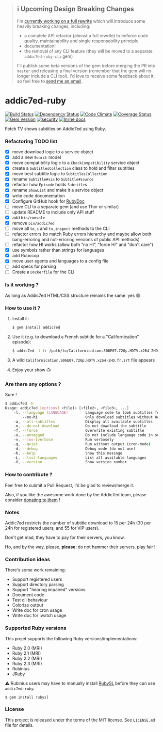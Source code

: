 > ## :information_source: Upcoming Design Breaking Changes
>
> I'm [currently working on a full rewrite](https://github.com/michaelbaudino/addic7ed-ruby/pull/30) which will introduce some heavily breaking changes, including:
>
>  * a complete API refactor (almost a full rewrite) to enforce code quality, maintainability and single responsability principle
>  * documentation!
>  * the removal of any CLI feature (they will be moved to a separate `addic7ed-ruby-cli` gem)
>
> I'll publish some beta versions of the gem before merging the PR into `master` and releasing a final version (remember that the gem will no longer include a CLI tool). I'd love to receive some feedback about it, so feel free to [send me an email](mailto:michael.baudino@alpine-lab.com).

# addic7ed-ruby

[![Build Status](https://api.travis-ci.org/michaelbaudino/addic7ed-ruby.svg?branch=master)](https://travis-ci.org/michaelbaudino/addic7ed-ruby)
[![Dependency Status](https://gemnasium.com/michaelbaudino/addic7ed-ruby.svg?travis)](https://gemnasium.com/michaelbaudino/addic7ed-ruby)
[![Code Climate](https://codeclimate.com/github/michaelbaudino/addic7ed-ruby.svg)](https://codeclimate.com/github/michaelbaudino/addic7ed-ruby)
[![Coverage Status](https://coveralls.io/repos/michaelbaudino/addic7ed-ruby/badge.svg?branch=master)](https://coveralls.io/r/michaelbaudino/addic7ed-ruby)
[![Gem Version](https://badge.fury.io/rb/addic7ed.svg)](http://badge.fury.io/rb/addic7ed)
[![security](https://hakiri.io/github/michaelbaudino/addic7ed-ruby/master.svg)](https://hakiri.io/github/michaelbaudino/addic7ed-ruby/master)
[![Inline docs](http://inch-ci.org/github/michaelbaudino/addic7ed-ruby.svg?branch=v3)](http://inch-ci.org/github/michaelbaudino/addic7ed-ruby?branch=v3)


Fetch TV shows subtitles on Addic7ed using Ruby.

### Refactoring TODO list

* [x] move download logic to a service object
* [x] add a new `Search` model
* [x] move compatibility logic to a `CheckCompatibility` service object
* [x] create a `SubtitlesCollection` class to hold and filter subtitles
* [x] move best subtitle logic to `SubtitlesCollection`
* [x] rename `Subtitle#via` to `Subtitle#source`
* [x] refactor how `Episode` holds `Subtitle`s
* [x] rename `ShowList` and make it a service object
* [x] write code documentation
* [x] Configure GitHub hook for [RubyDoc](http://www.rubydoc.info)
* [ ] move CLI to a separate gem (and use Thor or similar)
* [ ] update README to include only API stuff
* [x] add `bin/console`
* [x] remove `bin/addic7ed`
* [ ] move all `to_s` and `to_inspect` methods to the CLI
* [ ] refactor errors (to match Ruby errors hierarchy and maybe allow both bang-erroring and not-erroring versions of public API methods)
* [ ] refactor how HI works (allow both "no HI", "force HI" and "don't care")
* [x] use symbols rather than strings for languages
* [x] add Rubocop
* [x] move user agents and languages to a config file
* [ ] add specs for parsing
* [ ] Create a `Dockerfile` for the CLI

### Is it working ?

As long as Addic7ed HTML/CSS structure remains the same: yes :smile:

### How to use it ?

1. Install it:

    ```bash
    $ gem install addic7ed
    ```
2. Use it (e.g. to download a French subtitle for a "Californication" episode):

    ```bash
    $ addic7ed -l fr /path/to/Californication.S06E07.720p.HDTV.x264-2HD.mkv
    ```
3. A wild `Californication.S06E07.720p.HDTV.x264-2HD.fr.srt` file appears
4. Enjoy your show :tv:

### Are there any options ?

Sure !

```bash
$ addic7ed -h
Usage: addic7ed [options] <file1> [<file2>, <file3>, ...]
    -l, --language [LANGUAGE]        Language code to look subtitles for (default: French)
        --no-hi                      Only download subtitles without Hearing Impaired lines
    -a, --all-subtitles              Display all available subtitles
    -n, --do-not-download            Do not download the subtitle
    -f, --force                      Overwrite existing subtitle
    -u, --untagged                   Do not include language code in subtitle filename
    -v, --[no-]verbose               Run verbosely
    -q, --quiet                      Run without output (cron-mode)
    -d, --debug                      Debug mode [do not use]
    -h, --help                       Show this message
    -L, --list-languages             List all available languages
    -V, --version                    Show version number
```

### How to contribute ?

Feel free to submit a Pull Request, I'd be glad to review/merge it.

Also, if you like the awesome work done by the Addic7ed team, please consider [donating to them](http://www.addic7ed.com) !

### Notes

Addic7ed restricts the number of subtitle download to 15 per 24h (30 per 24h for registered users, and 55 for VIP users).

Don't get mad, they have to pay for their servers, you know.

Ho, and by the way, please, **please**: do not hammer their servers, play fair !

### Contribution ideas

There's some work remaining:
- Support registered users
- Support directory parsing
- Support "hearing impaired" versions
- Document code
- Test cli behaviour
- Colorize output
- Write doc for cron usage
- Write doc for iwatch usage

### Supported Ruby versions

This projet supports the following Ruby versions/implementations:

* Ruby 2.0 (MRI)
* Ruby 2.1 (MRI)
* Ruby 2.2 (MRI)
* Ruby 2.3 (MRI)
* Rubinius
* JRuby

:warning: Rubinius users may have to manually install [RubySL](https://github.com/RubySL) before they can use `addic7ed-ruby`:

```shell
$ gem install rubysl
```

### License

This project is released under the terms of the MIT license.
See `LICENSE.md` file for details.
